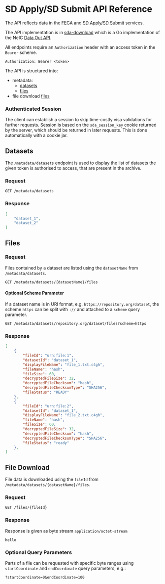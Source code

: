 # SD Apply/SD Submit API Reference

The API reflects data in the [FEGA](https://research.csc.fi/-/fega) and [SD Apply/SD Submit](https://research.csc.fi/sensitive-data-services-for-research) services.

The API implementation is in [sda-download](https://github.com/neicnordic/sda-download) which is a Go implementation of the NeIC [Data Out API](https://neic-sda.readthedocs.io/en/latest/dataout.html#rest-api-endpoints).

All endpoints require an `Authorization` header with an access token in the `Bearer` scheme.

```
Authorization: Bearer <token>
```

The API is structured into:
- metadata:
    - [datasets](#datasets)
    - [files](#files)
- file download [files](#file-download)

### Authenticated Session
The client can establish a session to skip time-costly visa validations for further requests. Session is based on the `sda_session_key` cookie returned by the server, which should be returned in later requests. This is done automatically with a cookie jar.

## Datasets

The `/metadata/datasets` endpoint is used to display the list of datasets the given token is authorised to access, that are present in the archive.

### Request
```
GET /metadata/datasets
```
### Response
```json
[
    "dataset_1",
    "dataset_2"
]
```
## Files

### Request

Files contained by a dataset are listed using the `datasetName` from `/metadata/datasets`.
```
GET /metadata/datasets/{datasetName}/files
```

#### Optional Scheme Parameter
If a dataset name is in URI format, e.g. `https://repository.org/dataset`, the scheme `https` can be split with `://` and attached to a `scheme` query parameter.
```
GET /metadata/datasets/repository.org/dataset/files?scheme=https
```

### Response
```json
[
    {
        "fileId": "urn:file:1",
        "datasetId": "dataset_1",
        "displayFileName": "file_1.txt.c4gh",
        "fileName": "hash",
        "fileSize": 60,
        "decryptedFileSize": 32,
        "decryptedFileChecksum": "hash",
        "decryptedFileChecksumType": "SHA256",
        "fileStatus": "READY"
    },
    {
        "fileId": "urn:file:2",
        "datasetId": "dataset_1",
        "displayFileName": "file_2.txt.c4gh",
        "fileName": "hash",
        "fileSize": 60,
        "decryptedFileSize": 32,
        "decryptedFileChecksum": "hash",
        "decryptedFileChecksumType": "SHA256",
        "fileStatus": "ready"
    },
]
```
## File Download

File data is downloaded using the `fileId` from `/metadata/datasets/{datasetName}/files`.

### Request
```
GET /files/{fileId}
```

### Response

Response is given as byte stream `application/octet-stream`
```
hello
```

### Optional Query Parameters

Parts of a file can be requested with specific byte ranges using `startCoordinate` and `endCoordinate` query parameters, e.g.:
```
?startCoordinate=0&endCoordinate=100
```
